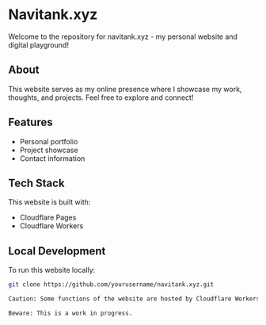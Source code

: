 # Navitank.xyz

Welcome to the repository for navitank.xyz - my personal website and digital playground!

## About

This website serves as my online presence where I showcase my work, thoughts, and projects. Feel free to explore and connect!

## Features

- Personal portfolio
- Project showcase
- Contact information

## Tech Stack

This website is built with:
- Cloudflare Pages
- Cloudflare Workers

## Local Development

To run this website locally:

```bash
git clone https://github.com/yourusername/navitank.xyz.git

Caution: Some functions of the website are hosted by Cloudflare Workers, the functionality of the website may be limited.

Beware: This is a work in progress.